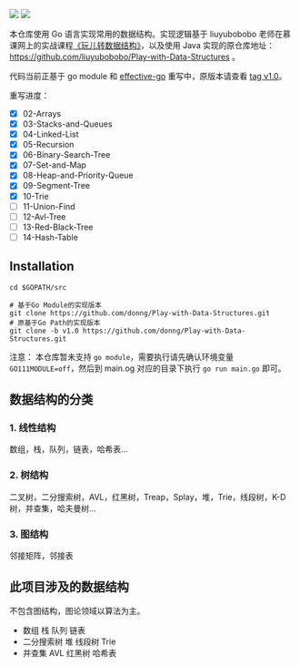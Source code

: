 ![](https://img.shields.io/badge/language-go-blue.svg) ![](https://img.shields.io/github/issues-raw/donng/Play-with-Data-Structures)

本仓库使用 Go 语言实现常用的数据结构。实现逻辑基于 liuyubobobo 老师在慕课网上的实战课程[《玩儿转数据结构》](https://coding.imooc.com/class/207.html)，以及使用 Java 实现的原仓库地址：https://github.com/liuyubobobo/Play-with-Data-Structures 。

代码当前正基于 go module 和 [effective-go](https://go-zh.org/doc/effective_go.html) 重写中，原版本请查看 [tag v1.0](https://github.com/donng/Play-with-Data-Structures/tree/v1.0)。

重写进度：

- [x] 02-Arrays
- [x] 03-Stacks-and-Queues
- [x] 04-Linked-List
- [x] 05-Recursion
- [x] 06-Binary-Search-Tree
- [x] 07-Set-and-Map
- [x] 08-Heap-and-Priority-Queue
- [x] 09-Segment-Tree
- [x] 10-Trie
- [ ] 11-Union-Find
- [ ] 12-Avl-Tree
- [ ] 13-Red-Black-Tree
- [ ] 14-Hash-Table 

## Installation

```
cd $GOPATH/src

# 基于Go Module的实现版本
git clone https://github.com/donng/Play-with-Data-Structures.git
# 原基于Go Path的实现版本
git clone -b v1.0 https://github.com/donng/Play-with-Data-Structures.git
```

注意： 本仓库暂未支持 `go module`，需要执行请先确认环境变量 `GO111MODULE=off`，然后到 main.og 对应的目录下执行 `go run main.go` 即可。

## 数据结构的分类

### 1. 线性结构

数组，栈，队列，链表，哈希表...

### 2. 树结构

二叉树，二分搜索树，AVL，红黑树，Treap，Splay，堆，Trie，线段树，K-D树，并查集，哈夫曼树...

### 3. 图结构

邻接矩阵，邻接表

## 此项目涉及的数据结构
不包含图结构，图论领域以算法为主。

- 数组 栈 队列 链表
- 二分搜索树 堆 线段树 Trie
- 并查集 AVL 红黑树 哈希表
